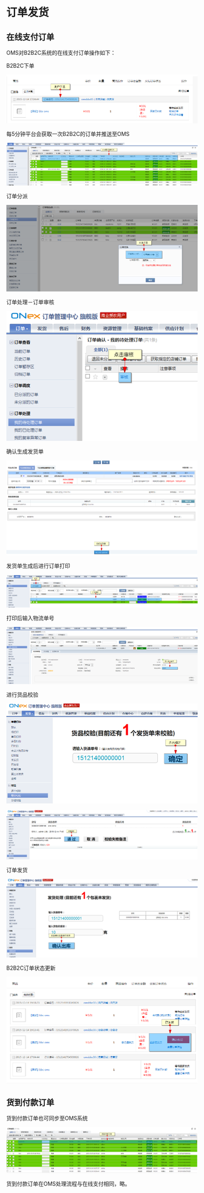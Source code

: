 # 订单发货


## 在线支付订单

OMS对B2B2C系统的在线支付订单操作如下：

B2B2C下单

![](images/oms18.png)

每5分钟平台会获取一次B2B2C的订单并推送至OMS

![](images/oms19.png)

订单分派

![](images/oms20.png)

订单处理－订单审核

![](images/oms21.png)

确认生成发货单

![](images/oms22.png)

发货单生成后进行订单打印

![](images/oms23.png)

打印后输入物流单号

![](images/oms24.png)

进行货品校验

![](images/oms25.png)

![](images/oms26.png)

订单发货

![](images/oms27.png)

B2B2C订单状态更新

![](images/oms29.png)

## 货到付款订单

货到付款订单也可同步至OMS系统

![](images/oms28.png)

货到付款订单在OMS处理流程与在线支付相同，略。
